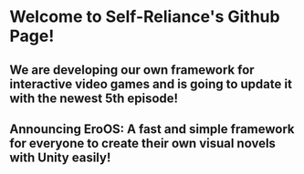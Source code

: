 # Welcome to Self-Reliance's Github Page!

## We are developing our own framework for interactive video games and is going to update it with the newest 5th episode!

## Announcing EroOS: A fast and simple framework for everyone to create their own visual novels with Unity easily!